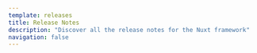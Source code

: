 ```yaml
---
template: releases
title: Release Notes
description: "Discover all the release notes for the Nuxt framework"
navigation: false
---
```


